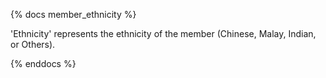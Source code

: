 {% docs member_ethnicity %}

'Ethnicity' represents the ethnicity of the member (Chinese, Malay, Indian, or Others).

{% enddocs %}
